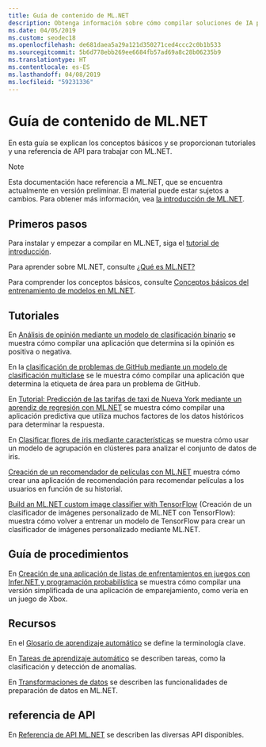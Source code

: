 ```yaml
---
title: Guía de contenido de ML.NET
description: Obtenga información sobre cómo compilar soluciones de IA personalizadas e integrarlas en las aplicaciones .NET mediante ML.NET.
ms.date: 04/05/2019
ms.custom: seodec18
ms.openlocfilehash: de681daea5a29a121d350271ced4ccc2c0b1b533
ms.sourcegitcommit: 5b6d778ebb269ee6684fb57ad69a8c28b06235b9
ms.translationtype: HT
ms.contentlocale: es-ES
ms.lasthandoff: 04/08/2019
ms.locfileid: "59231336"
---
```

# <a name="mlnet-content-guide"></a>Guía de contenido de ML.NET

En esta guía se explican los conceptos básicos y se proporcionan tutoriales y una referencia de API para trabajar con ML.NET.

> [!NOTE]
> Esta documentación hace referencia a ML.NET, que se encuentra actualmente en versión preliminar. El material puede estar sujetos a cambios. Para obtener más información, vea [la introducción de ML.NET](https://www.microsoft.com/net/learn/apps/machine-learning-and-ai/ml-dotnet).

## <a name="get-started"></a>Primeros pasos

Para instalar y empezar a compilar en ML.NET, siga el [tutorial de introducción](https://www.microsoft.com/net/learn/machinelearning-ai/ml-dotnet-get-started-tutorial).

Para aprender sobre ML.NET, consulte [¿Qué es ML.NET?](what-is-mldotnet.md)

Para comprender los conceptos básicos, consulte [Conceptos básicos del entrenamiento de modelos en ML.NET](basic-concepts-model-training-in-mldotnet.md).

## <a name="tutorials"></a>Tutoriales

En [Análisis de opinión mediante un modelo de clasificación binario](./tutorials/sentiment-analysis.md) se muestra cómo compilar una aplicación que determina si la opinión es positiva o negativa.

En la [clasificación de problemas de GitHub mediante un modelo de clasificación multiclase](./tutorials/github-issue-classification.md) se le muestra cómo compilar una aplicación que determina la etiqueta de área para un problema de GitHub.

En [Tutorial: Predicción de las tarifas de taxi de Nueva York mediante un aprendiz de regresión con ML.NET](./tutorials/taxi-fare.md) se muestra cómo compilar una aplicación predictiva que utiliza muchos factores de los datos históricos para determinar la respuesta.

En [Clasificar flores de iris mediante características](./tutorials/iris-clustering.md) se muestra cómo usar un modelo de agrupación en clústeres para analizar el conjunto de datos de iris.

[Creación de un recomendador de películas con ML.NET](./tutorials/movie-recommmendation.md) muestra cómo crear una aplicación de recomendación para recomendar películas a los usuarios en función de su historial.

[Build an ML.NET custom image classifier with TensorFlow](./tutorials/image-classification.md) (Creación de un clasificador de imágenes personalizado de ML.NET con TensorFlow): muestra cómo volver a entrenar un modelo de TensorFlow para crear un clasificador de imágenes personalizado mediante ML.NET.

## <a name="how-to-guide"></a>Guía de procedimientos

En [Creación de una aplicación de listas de enfrentamientos en juegos con Infer.NET y programación probabilística](./how-to-guides/matchup-app-infer-net.md) se muestra cómo compilar una versión simplificada de una aplicación de emparejamiento, como vería en un juego de Xbox.

## <a name="resources"></a>Recursos

En el [Glosario de aprendizaje automático](./resources/glossary.md) se define la terminología clave.

En [Tareas de aprendizaje automático](./resources/tasks.md) se describen tareas, como la clasificación y detección de anomalías. 

En [Transformaciones de datos](./resources/transforms.md) se describen las funcionalidades de preparación de datos en ML.NET.

## <a name="api-reference"></a>referencia de API

En [Referencia de API ML.NET](https://docs.microsoft.com/dotnet/api/?view=ml-dotnet) se describen las diversas API disponibles.

